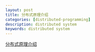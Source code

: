 ```yaml
---
layout: post
title: 分布式原理介绍
categories: [distributed-programming]
description: distributed system
keywords: distributed system
---
```


[分布式原理介绍](/images/posts/distribution/分布式原理介绍.pdf)
